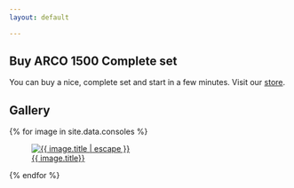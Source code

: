```yaml
---
layout: default

---
```


## Buy ARCO 1500 Complete set

You can buy a nice, complete set and start in a few minutes. Visit our <a href="{{ site.bastlime_url }}">store</a>.

## Gallery

<div class="photo-gallery">
    {% for image in site.data.consoles %}
        <a href="{{ image.image_path }}" data-fancybox="console-gallery" data-caption="{{ image.title | escape }}">
            <figure>
                <img src="{{ image.image_path }}" alt="{{ image.title | escape }}" />
                <figcaption>
                    {{ image.title}}
                </figcaption>
            </figure>
        </a>
    {% endfor %}
</div>
